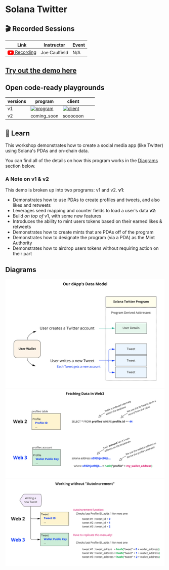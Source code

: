 # Solana Twitter

## 🎬 Recorded Sessions
| Link | Instructor | Event |
| ---- | ---------- | ----- |
| [<img src="https://raw.githubusercontent.com/Solana-Workshops/.github/main/.docs/youtube-icon.png" alt="youtube" width="20" align="center"/> Recording](https://github.com/solana-developers) | Joe Caulfield | N/A |

## [Try out the demo here](https://bit.ly/sol-twitter)

## Open code-ready playgrounds


| versions | program                                                                                                                                                                              | client                                                                                                                                 |   |   |
|----------|--------------------------------------------------------------------------------------------------------------------------------------------------------------------------------------|----------------------------------------------------------------------------------------------------------------------------------------|---|---|
| v1       | [ ![program](https://ik.imagekit.io/mkpjlhtny/solpg_button_zWM8WlPKs.svg?ik-sdk-version=javascript-1.4.3&updatedAt=1662621556513)](  https://beta.solpg.io/6317ce2fbb7e0b5f4ca6dfa3) | [ ![client ](https://assets.codesandbox.io/github/button-edit-lime.svg)](https://codesandbox.io/p/github/heyAyushh/solana-twitter/main?file=%2FREADME.md) |   
| v2       | coming_soon                                                                                                                                                                          | soooooon                                                                                                                               |   

## 📗 Learn

This workshop demonstrates how to create a social media app (like Twitter) using Solana's PDAs and on-chain data.   
   
You can find all of the details on how this program works in the [Diagrams](#diagrams) section below.

### A Note on v1 & v2

This demo is broken up into two programs: v1 and v2. 
**v1**:
* Demonstrates how to use PDAs to create profiles and tweets, and also likes and retweets
* Leverages seed mapping and counter fields to load a user's data
**v2**:
* Build *on top of* v1, with some new features
* Introduces the ability to mint users tokens based on their earned likes & retweets
* Demonstrates how to create mints that are PDAs off of the program
* Demonstrates how to designate the program (via a PDA) as the Mint Authority
* Demonstrates how to airdrop users tokens without requiring action on their part

## Diagrams

![](./data_model.jpg)
![](./fetching_data.jpg)
![](./autoincrement.jpg)